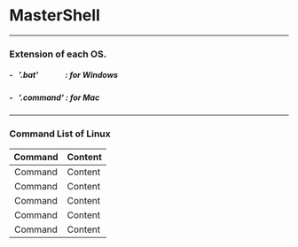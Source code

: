 # MasterShell

- - -
### Extension of each OS.

##### - &nbsp; '.bat' &nbsp;&emsp;&emsp;&emsp;: for Windows
##### - &nbsp; '.command' : for Mac

***

### Command List of Linux
| Command | Content |
|:-------:|:--------|
| Command | Content |
| Command | Content |
| Command | Content |
| Command | Content |
| Command | Content |

